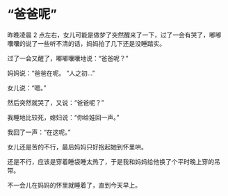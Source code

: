 # “爸爸呢”

昨晚凌晨 2 点左右，女儿可能是做梦了突然醒来了一下，过了一会有哭了，嘟嘟囔囔的说了一些听不清的话，妈妈拍了几下还是没睡踏实。

过了一会又醒了，嘟嘟囔囔地说：“爸爸呢？”

妈妈说：“爸爸在呢。 “人之初...”

女儿说：“嗯。”

然后突然就哭了，又说：“爸爸呢？”

我睡地比较死，媳妇说：“你给娃回一声。”

我回了一声：“在这呢。”

女儿还是苦的不行，最后妈妈只好抱起她到怀里哄。

还是不行，应该是穿着睡袋睡太热了，于是我和妈妈给他换了个平时晚上穿的吊带。

不一会儿在妈妈的怀里就睡着了，直到今天早上。

